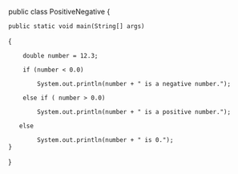 public class PositiveNegative 
{

    public static void main(String[] args) 
   
   {

        double number = 12.3;
        
        if (number < 0.0)
            
            System.out.println(number + " is a negative number.");
        
        else if ( number > 0.0)
            
            System.out.println(number + " is a positive number.");
       
       else
            
            System.out.println(number + " is 0.");
    }
}
